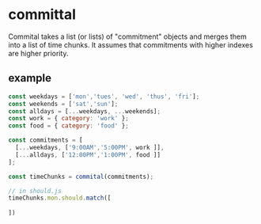# committal

Commital takes a list (or lists) of "commitment" objects and merges them into a list of time chunks. It assumes that commitments with higher indexes are higher priority.

## example

```javascript
const weekdays = ['mon','tues', 'wed', 'thus', 'fri'];
const weekends = ['sat','sun'];
const alldays = [...weekdays, ...weekends];
const work = { category: 'work' };
const food = { category: 'food' };

const commitments = [
  [...weekdays, ['9:00AM','5:00PM', work ]],
  [...alldays, ['12:00PM','1:00PM', food ]]
];

const timeChunks = commital(commitments);

// in should.js
timeChunks.mon.should.match([
  
])
```


